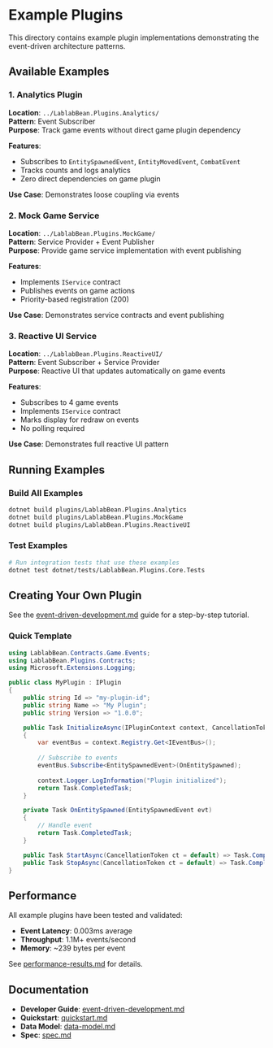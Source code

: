 # Example Plugins

This directory contains example plugin implementations demonstrating the event-driven architecture patterns.

## Available Examples

### 1. Analytics Plugin
**Location**: `../LablabBean.Plugins.Analytics/`  
**Pattern**: Event Subscriber  
**Purpose**: Track game events without direct game plugin dependency

**Features**:
- Subscribes to `EntitySpawnedEvent`, `EntityMovedEvent`, `CombatEvent`
- Tracks counts and logs analytics
- Zero direct dependencies on game plugin

**Use Case**: Demonstrates loose coupling via events

### 2. Mock Game Service
**Location**: `../LablabBean.Plugins.MockGame/`  
**Pattern**: Service Provider + Event Publisher  
**Purpose**: Provide game service implementation with event publishing

**Features**:
- Implements `IService` contract
- Publishes events on game actions
- Priority-based registration (200)

**Use Case**: Demonstrates service contracts and event publishing

### 3. Reactive UI Service
**Location**: `../LablabBean.Plugins.ReactiveUI/`  
**Pattern**: Event Subscriber + Service Provider  
**Purpose**: Reactive UI that updates automatically on game events

**Features**:
- Subscribes to 4 game events
- Implements `IService` contract
- Marks display for redraw on events
- No polling required

**Use Case**: Demonstrates full reactive UI pattern

## Running Examples

### Build All Examples

```bash
dotnet build plugins/LablabBean.Plugins.Analytics
dotnet build plugins/LablabBean.Plugins.MockGame
dotnet build plugins/LablabBean.Plugins.ReactiveUI
```

### Test Examples

```bash
# Run integration tests that use these examples
dotnet test dotnet/tests/LablabBean.Plugins.Core.Tests
```

## Creating Your Own Plugin

See the [event-driven-development.md](../../docs/plugins/event-driven-development.md) guide for a step-by-step tutorial.

### Quick Template

```csharp
using LablabBean.Contracts.Game.Events;
using LablabBean.Plugins.Contracts;
using Microsoft.Extensions.Logging;

public class MyPlugin : IPlugin
{
    public string Id => "my-plugin-id";
    public string Name => "My Plugin";
    public string Version => "1.0.0";

    public Task InitializeAsync(IPluginContext context, CancellationToken ct = default)
    {
        var eventBus = context.Registry.Get<IEventBus>();
        
        // Subscribe to events
        eventBus.Subscribe<EntitySpawnedEvent>(OnEntitySpawned);
        
        context.Logger.LogInformation("Plugin initialized");
        return Task.CompletedTask;
    }

    private Task OnEntitySpawned(EntitySpawnedEvent evt)
    {
        // Handle event
        return Task.CompletedTask;
    }

    public Task StartAsync(CancellationToken ct = default) => Task.CompletedTask;
    public Task StopAsync(CancellationToken ct = default) => Task.CompletedTask;
}
```

## Performance

All example plugins have been tested and validated:
- **Event Latency**: 0.003ms average
- **Throughput**: 1.1M+ events/second
- **Memory**: ~239 bytes per event

See [performance-results.md](../../specs/007-tiered-contract-architecture/performance-results.md) for details.

## Documentation

- **Developer Guide**: [event-driven-development.md](../../docs/plugins/event-driven-development.md)
- **Quickstart**: [quickstart.md](../../specs/007-tiered-contract-architecture/quickstart.md)
- **Data Model**: [data-model.md](../../specs/007-tiered-contract-architecture/data-model.md)
- **Spec**: [spec.md](../../specs/007-tiered-contract-architecture/spec.md)
